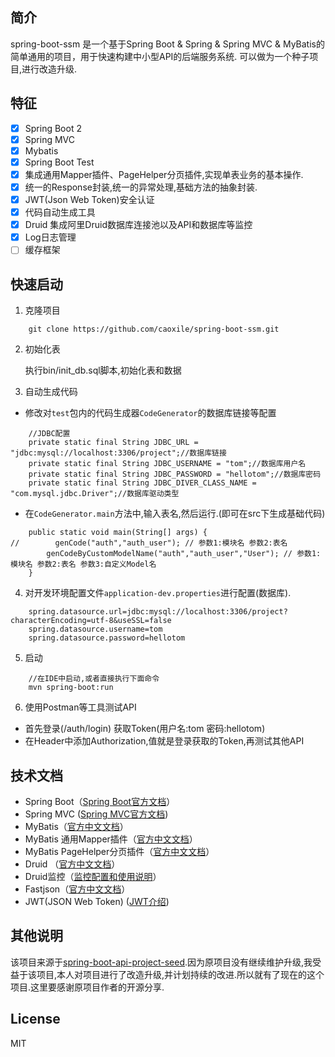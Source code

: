 ## 简介
spring-boot-ssm 是一个基于Spring Boot & Spring & Spring MVC & MyBatis的简单通用的项目，用于快速构建中小型API的后端服务系统. 可以做为一个种子项目,进行改造升级.

## 特征
- [x] Spring Boot 2                                                                 
- [x] Spring MVC 		 		
- [x] Mybatis                
- [x] Spring Boot Test
- [x] 集成通用Mapper插件、PageHelper分页插件,实现单表业务的基本操作.
- [x] 统一的Response封装,统一的异常处理,基础方法的抽象封装.
- [x] JWT(Json Web Token)安全认证
- [x] 代码自动生成工具
- [x] Druid 集成阿里Druid数据库连接池以及API和数据库等监控            		
- [x] Log日志管理
- [ ] 缓存框架

## 快速启动
1. 克隆项目
```
    git clone https://github.com/caoxile/spring-boot-ssm.git
```
2. 初始化表

    执行bin/init_db.sql脚本,初始化表和数据

3. 自动生成代码
- 修改对```test```包内的代码生成器```CodeGenerator```的数据库链接等配置
```
    //JDBC配置
    private static final String JDBC_URL = "jdbc:mysql://localhost:3306/project";//数据库链接
    private static final String JDBC_USERNAME = "tom";//数据库用户名
    private static final String JDBC_PASSWORD = "hellotom";//数据库密码
    private static final String JDBC_DIVER_CLASS_NAME = "com.mysql.jdbc.Driver";//数据库驱动类型

```
- 在```CodeGenerator.main```方法中,输入表名,然后运行.(即可在src下生成基础代码)
```
    public static void main(String[] args) {
//        genCode("auth","auth_user"); // 参数1:模块名 参数2:表名
        genCodeByCustomModelName("auth","auth_user","User"); // 参数1:模块名 参数2:表名 参数3:自定义Model名
    }
```
4. 对开发环境配置文件```application-dev.properties```进行配置(数据库).
``` 
    spring.datasource.url=jdbc:mysql://localhost:3306/project?characterEncoding=utf-8&useSSL=false
    spring.datasource.username=tom
    spring.datasource.password=hellotom
```
5. 启动
```
    //在IDE中启动,或者直接执行下面命令
    mvn spring-boot:run
```
6. 使用Postman等工具测试API
- 首先登录(/auth/login) 获取Token(用户名:tom 密码:hellotom)
- 在Header中添加Authorization,值就是登录获取的Token,再测试其他API

## 技术文档
- Spring Boot（[Spring Boot官方文档](https://spring.io/projects/spring-boot)）
- Spring MVC ([Spring MVC官方文档](https://docs.spring.io/spring/docs/current/spring-framework-reference/web.html))
- MyBatis（[官方中文文档](http://www.mybatis.org/mybatis-3/zh/index.html)）
- MyBatis 通用Mapper插件（[官方中文文档](https://mapperhelper.github.io/docs/)）
- MyBatis PageHelper分页插件（[官方中文文档](https://github.com/pagehelper/Mybatis-PageHelper/blob/master/README_zh.md)）
- Druid （[官方中文文档](https://github.com/alibaba/druid/wiki/%E5%B8%B8%E8%A7%81%E9%97%AE%E9%A2%98)）
- Druid监控（[监控配置和使用说明](https://www.caoxile.com/blog/2018/07/spring-boot-1-druid%E7%9B%91%E6%8E%A7)）
- Fastjson（[官方中文文档](https://github.com/alibaba/fastjson/wiki/Quick-Start-CN)）
- JWT(JSON Web Token) ([JWT介绍](https://www.caoxile.com/blog/2018/07/json-web-token))

## 其他说明
该项目来源于[spring-boot-api-project-seed](https://github.com/lihengming/spring-boot-api-project-seed).因为原项目没有继续维护升级,我受益于该项目,本人对项目进行了改造升级,并计划持续的改进.所以就有了现在的这个项目.这里要感谢原项目作者的开源分享.

## License
MIT


